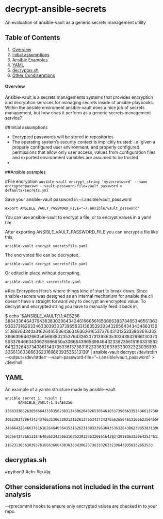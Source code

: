 # decrypt-ansible-secrets
An evaluation of ansible-vault as a generic secrets management utility


## Table of Contents

1. [Overview](#overview)
2. [Initial assumptions](#Initial)
2. [Ansible Examples](#Ansible)
2. [YAML](#YAML)
3. [decryptas.sh](#decriptas.sh)
3. [Other Condiserations](#Other)


#### Overview


Ansible-vault is a secrets managements systems that provides encryption and decryption services for managing secrets inside of ansible playbooks.  Within the ansible enviroment ansible-vault does a nice job of secrets management, but how does it perform as a generic secrets management service?

##Initial assumptions

-	Encrypted passwords will be stored in repositories
-	The operating system’s security context is implicitly trusted: i.e. given a properly configured user environment, and properly configured permissions that allow only user access, values from configuration files and exported environment variables are assumed to be trusted
-	

##Ansible examples
 
#File encryption
    `ansible-vault encrypt_string 'mysecretword' --name encryptedpasswd --vault-password-file=vault_password > defaults/secrets.yml`


Save your ansible-vault password in ~/.ansible/vault_password

    export ANSIBLE_VAULT_PASSWORD_FILE="~/.ansible/vault_password"


You can use ansible-vault to encrypt a file, or to encrypt values in a yaml file.

After exporting ANSIBLE_VAULT_PASSWORD_FILE you can encrypt a file like this,

    ansible-vault encrypt secretsfile.yaml

The encrypted file can be decrypted,

    ansible-vault decrypt secretsfile.yaml

Or edited in place without decrypting,

    ansible-vault edit secretsfile.yaml

 #Key Encryption
Here’s where things kind of start to break down.  Since ansible-secrets was designed as an internal mechanism for ansible the cli doesn’t have a straight forward way to decrypt an encrypted value.  To decrypt and encrypted string you have to manually feed it back in,

$ echo '$ANSIBLE_VAULT;1.1;AES256
386433646437643838303964343461666561656666383734653465613639363731626334633039303739656331363539303432656434343466313631386263340a316264656364363463626165373764313135333862616332396639646266356566383235376432623731393635303438326661303735633764663430626566650a30666439653964643233623561616633356264323264373438613437353361373831623336326339333032323036393336613633666362316666393536313139' | ansible-vault decrypt /dev/stdin --output=/dev/stderr --vault-password-file="~/.ansible/vault_password" > /dev/null

## YAML

An example of a yamle structure made by ansible-vault

    ansible_secret_1: !vault |
          $ANSIBLE_VAULT;1.1;AES256
          33663338626365666433383562383134396264326530646165373966633534366137366537353638
          3062303739643434376631366330313162613765343734370a636564613166623564656165343230
          34666432646637616162646465643531626231393339636435363264386239353831396234306363
          3635643736613164640a623435663163623932353266616438343038363330643534613162346466
          31623130363039376166636664383638343062373833326332306438356332653533 

## decryptas.sh
  #python3
  #cfn-flip
  #jq

## Other considerations not included in the current analysis
 --rprecommit hooks to ensure only encrypted values are checked in to your repo.

